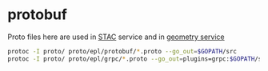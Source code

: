 # protobuf

Proto files here are used in [STAC](https://github.com/geo-grpc/stac) service and in [geometry service](https://github.com/geo-grpc/geometry-service-java)

```bash
protoc -I proto/ proto/epl/protobuf/*.proto --go_out=$GOPATH/src
protoc -I proto/ proto/epl/grpc/*.proto --go_out=plugins=grpc:$GOPATH/src
```
